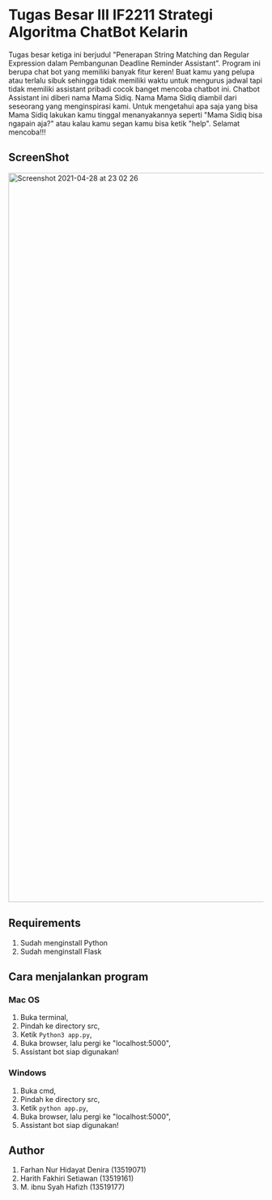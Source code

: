 # Tugas Besar III IF2211 Strategi Algoritma ChatBot Kelarin  
Tugas besar ketiga ini berjudul "Penerapan String Matching dan Regular Expression dalam Pembangunan Deadline Reminder Assistant". Program ini berupa chat bot yang memiliki banyak fitur keren! Buat kamu yang pelupa atau terlalu sibuk sehingga tidak memiliki waktu untuk mengurus jadwal tapi tidak memiliki assistant pribadi cocok banget mencoba chatbot ini. Chatbot Assistant ini diberi nama Mama Sidiq. Nama Mama Sidiq diambil dari seseorang yang menginspirasi kami. Untuk mengetahui apa saja yang bisa Mama Sidiq lakukan kamu tinggal menanyakannya seperti "Mama Sidiq bisa ngapain aja?" atau kalau kamu segan kamu bisa ketik "help". Selamat mencoba!!!

## ScreenShot
<img width="1440" alt="Screenshot 2021-04-28 at 23 02 26" src="https://user-images.githubusercontent.com/68526319/116435667-d00bb400-a875-11eb-87a5-00bb7bbebfe8.png">


## Requirements
1. Sudah menginstall Python
2. Sudah menginstall Flask

## Cara menjalankan program

### Mac OS
1. Buka terminal,
2. Pindah ke directory src,
3. Ketik `Python3 app.py`,
4. Buka browser, lalu pergi ke "localhost:5000",
5. Assistant bot siap digunakan!

### Windows
1. Buka cmd,
2. Pindah ke directory src,
3. Ketik `python app.py`,
4. Buka browser, lalu pergi ke "localhost:5000",
5. Assistant bot siap digunakan!

## Author
1. Farhan Nur Hidayat Denira (13519071)
2. Harith Fakhiri Setiawan (13519161)
3. M. ibnu Syah Hafizh (13519177)


